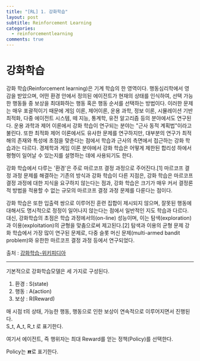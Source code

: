 ```yaml
---
title: "[RL] 1. 강화학습"
layout: post
subtitle: Reinforcement Learning
categories:
  - reinforcementlearning
comments: true
---
```


# 강화학습
강화 학습(Reinforcement learning)은 기계 학습의 한 영역이다. 행동심리학에서 영감을 받았으며, 어떤 환경 안에서 정의된 에이전트가 현재의 상태를 인식하여, 선택 가능한 행동들 중 보상을 최대화하는 행동 혹은 행동 순서를 선택하는 방법이다. 이러한 문제는 매우 포괄적이기 때문에 게임 이론, 제어이론, 운용 과학, 정보 이론, 시뮬레이션 기반 최적화, 다중 에이전트 시스템, 떼 지능, 통계학, 유전 알고리즘 등의 분야에서도 연구된다. 운용 과학과 제어 이론에서 강화 학습이 연구되는 분야는 "근사 동적 계획법"이라고 불린다. 또한 최적화 제어 이론에서도 유사한 문제를 연구하지만, 대부분의 연구가 최적해의 존재와 특성에 초점을 맞춘다는 점에서 학습과 근사의 측면에서 접근하는 강화 학습과는 다르다. 경제학과 게임 이론 분야에서 강화 학습은 어떻게 제한된 합리성 하에서 평형이 일어날 수 있는지를 설명하는 데에 사용되기도 한다.

강화 학습에서 다루는 '환경'은 주로 마르코프 결정 과정으로 주어진다.[1] 마르코프 결정 과정 문제를 해결하는 기존의 방식과 강화 학습이 다른 지점은, 강화 학습은 마르코프 결정 과정에 대한 지식을 요구하지 않는다는 점과, 강화 학습은 크기가 매우 커서 결정론적 방법을 적용할 수 없는 규모의 마르코프 결정 과정 문제를 다룬다는 점이다.

강화 학습은 또한 입출력 쌍으로 이루어진 훈련 집합이 제시되지 않으며, 잘못된 행동에 대해서도 명시적으로 정정이 일어나지 않는다는 점에서 일반적인 지도 학습과 다르다. 대신, 강화학습의 초점은 학습 과정에서의(on-line) 성능이며, 이는 탐색(exploration)과 이용(exploitation)의 균형을 맞춤으로써 제고된다.[2] 탐색과 이용의 균형 문제 강화 학습에서 가장 많이 연구된 문제로, 다중 슬롯 머신 문제(multi-armed bandit problem)와 유한한 마르코프 결정 과정 등에서 연구되었다.

출처 : [강화학습-위키피디아](https://ko.wikipedia.org/wiki/%EA%B0%95%ED%99%94_%ED%95%99%EC%8A%B5#:~:text=%EA%B0%95%ED%99%94%20%ED%95%99%EC%8A%B5(Reinforcement%20learning)%EC%9D%80,%EB%A5%BC%20%EC%84%A0%ED%83%9D%ED%95%98%EB%8A%94%20%EB%B0%A9%EB%B2%95%EC%9D%B4%EB%8B%A4)

   
---

기본적으로 강화학습모델은 세 가지로 구성된다.  
1. 환경 : S(state)  
2. 행동 : A(action)  
3. 보상 : R(Reward)   

매 시점 t의 상태, 가능한 행동, 행동으로 인한 보상이 연속적으로 이루어지면서 진행된다.   
S_t, A_t, R_t 로 표기한다.   
  
여기서 에이전트, 즉 행위자는 최대 Reward를 얻는 정책(Policy)를 선택한다.   
  
Policy는 𝞹로 표기한다.
